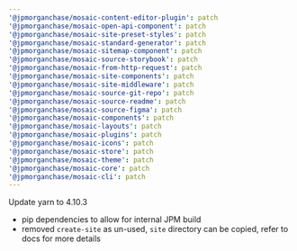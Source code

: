 ```yaml
---
'@jpmorganchase/mosaic-content-editor-plugin': patch
'@jpmorganchase/mosaic-open-api-component': patch
'@jpmorganchase/mosaic-site-preset-styles': patch
'@jpmorganchase/mosaic-standard-generator': patch
'@jpmorganchase/mosaic-sitemap-component': patch
'@jpmorganchase/mosaic-source-storybook': patch
'@jpmorganchase/mosaic-from-http-request': patch
'@jpmorganchase/mosaic-site-components': patch
'@jpmorganchase/mosaic-site-middleware': patch
'@jpmorganchase/mosaic-source-git-repo': patch
'@jpmorganchase/mosaic-source-readme': patch
'@jpmorganchase/mosaic-source-figma': patch
'@jpmorganchase/mosaic-components': patch
'@jpmorganchase/mosaic-layouts': patch
'@jpmorganchase/mosaic-plugins': patch
'@jpmorganchase/mosaic-icons': patch
'@jpmorganchase/mosaic-store': patch
'@jpmorganchase/mosaic-theme': patch
'@jpmorganchase/mosaic-core': patch
'@jpmorganchase/mosaic-cli': patch
---
```


Update yarn to 4.10.3

- pip dependencies to allow for internal JPM build
- removed `create-site` as un-used, `site` directory can be copied, refer to docs for more details
